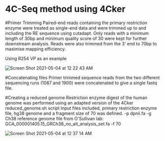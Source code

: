 # 4C-Seq method using 4Cker

#Primer Trimming
Paired-end reads containing the primary restriction enzyme were treated as single-end data and were trimmed up to and including the RE sequence using cutadapt. Only reads with a minimum length of 30bp and minimum quality score of 30 were kept for further downstream analysis. Reads were also trimmed from the 3' end to 70bp to maximise mapping efficiency. 

Using R254 VP as an example

![Screen Shot 2021-05-04 at 12 22 43 AM](https://user-images.githubusercontent.com/69442178/116875343-daabbc00-ac6e-11eb-8f9a-e4d680b5defd.png)

#Concatenating files
Primer trimmed sequence reads from the two different sequencing runs (1087 and 1900) were concatenated to give a single fastq file.

#Creating a reduced genome
Restriction enzyme digest of the human genome was performed using an adapted version of the 4Cker reduced_genome.sh script 
Input files included, primary restriction enzyme file, hg38 genome and a fragment size of 70 was defined.
-p dpnii.fa
-g Ch38 reference genome file from O'Sullivan lab: GCA_000001405.15_GRCh38_no_alt_analysis_set.fa
-f 70

![Screen Shot 2021-05-04 at 12 37 14 AM](https://user-images.githubusercontent.com/69442178/116876632-e00a0600-ac70-11eb-8314-6e2aa6170310.png)






